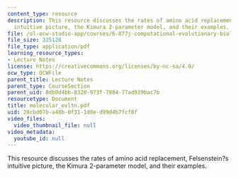 ```yaml
---
content_type: resource
description: This resource discusses the rates of amino acid replacement, Felsenstein?s
  intuitive picture, the Kimura 2-parameter model, and their examples.
file: /ol-ocw-studio-app/courses/6-877j-computational-evolutionary-biology-fall-2005/28cbd07ba40b0f311d0ed99d4b7fcf8f_molecular_evltn.pdf
file_size: 325128
file_type: application/pdf
learning_resource_types:
- Lecture Notes
license: https://creativecommons.org/licenses/by-nc-sa/4.0/
ocw_type: OCWFile
parent_title: Lecture Notes
parent_type: CourseSection
parent_uid: 8db0d4bb-8320-973f-7884-77ad939bac7b
resourcetype: Document
title: molecular_evltn.pdf
uid: 28cbd07b-a40b-0f31-1d0e-d99d4b7fcf8f
video_files:
  video_thumbnail_file: null
video_metadata:
  youtube_id: null
---
```

This resource discusses the rates of amino acid replacement, Felsenstein?s intuitive picture, the Kimura 2-parameter model, and their examples.